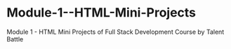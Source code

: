 # Module-1--HTML-Mini-Projects
Module 1 - HTML Mini Projects of Full Stack Development Course by Talent Battle
